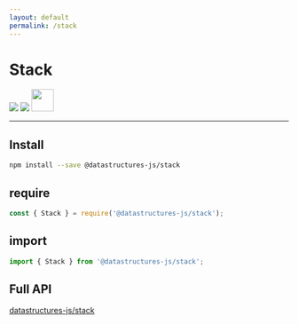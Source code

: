 ```yaml
---
layout: default
permalink: /stack
---
```


# Stack
<div class="ds-badges">
  <img src="https://img.shields.io/npm/v/@datastructures-js/stack.svg"/>
  <img src="https://img.shields.io/npm/dm/@datastructures-js/stack.svg"/>
  <img src="https://user-images.githubusercontent.com/6517308/121813242-859a9700-cc6b-11eb-99c0-49e5bb63005b.jpg" width="40">
</div>
<hr />

## Install
```sh
npm install --save @datastructures-js/stack
```

## require
```js
const { Stack } = require('@datastructures-js/stack');
```

## import
```js
import { Stack } from '@datastructures-js/stack';
```

## Full API
<a href="https://github.com/datastructures-js/stack#datastructures-jsstack">datastructures-js/stack</a>
<br /><br />
